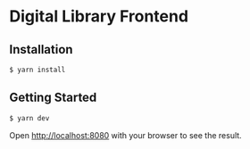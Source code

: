 # Digital Library Frontend

## Installation

```bash
$ yarn install
```

## Getting Started

```bash
$ yarn dev
```

Open [http://localhost:8080](http://localhost:3000) with your browser to see the result.
